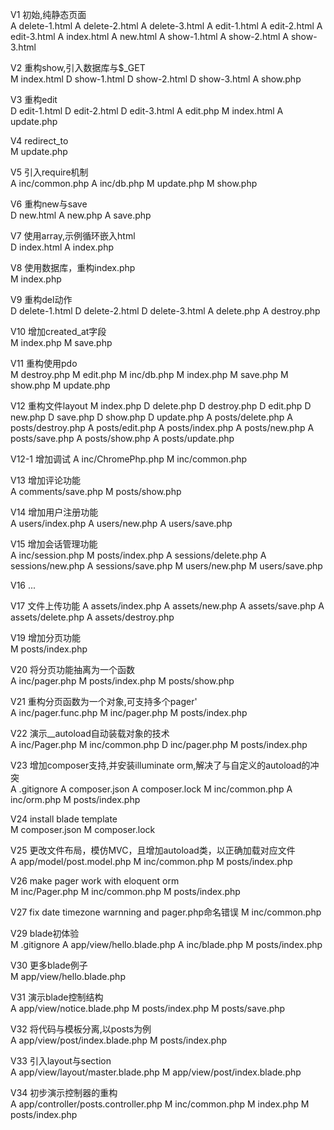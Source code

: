 V1 初始,纯静态页面    
A	delete-1.html
A	delete-2.html
A	delete-3.html
A	edit-1.html
A	edit-2.html
A	edit-3.html
A	index.html
A	new.html
A	show-1.html
A	show-2.html
A	show-3.html


V2 重构show,引入数据库与$_GET	
M	index.html
D	show-1.html
D	show-2.html
D	show-3.html
A	show.php



V3 重构edit        
D	edit-1.html
D	edit-2.html
D	edit-3.html
A	edit.php
M	index.html
A	update.php


V4 redirect_to   
M	update.php


V5 引入require机制   
A	inc/common.php
A	inc/db.php
M	update.php
M	show.php


V6 重构new与save   
D	new.html
A	new.php
A	save.php


V7 使用array,示例循环嵌入html    
D	index.html
A	index.php


V8 使用数据库，重构index.php     
M	index.php


V9 重构del动作     
D	delete-1.html
D	delete-2.html
D	delete-3.html
A	delete.php
A	destroy.php


V10 增加created_at字段  
M	index.php
M	save.php


V11 重构使用pdo		
M	destroy.php
M	edit.php
M	inc/db.php
M	index.php
M	save.php
M	show.php
M	update.php


V12 重构文件layout
M   index.php
D	delete.php
D	destroy.php
D	edit.php
D	new.php
D	save.php
D	show.php
D	update.php
A   posts/delete.php
A   posts/destroy.php
A   posts/edit.php
A   posts/index.php
A   posts/new.php
A   posts/save.php
A   posts/show.php
A   posts/update.php

V12-1 增加调试
A   inc/ChromePhp.php
M   inc/common.php


V13 增加评论功能        
A	comments/save.php
M	posts/show.php


V14 增加用户注册功能   
A	users/index.php
A	users/new.php
A	users/save.php


V15 增加会话管理功能    
A	inc/session.php
M	posts/index.php
A	sessions/delete.php
A	sessions/new.php
A	sessions/save.php
M	users/new.php
M	users/save.php

V16 ...

V17 文件上传功能
A  assets/index.php
A  assets/new.php
A  assets/save.php
A  assets/delete.php
A  assets/destroy.php


V19 增加分页功能        
M	posts/index.php


V20 将分页功能抽离为一个函数    
A	inc/pager.php
M	posts/index.php
M	posts/show.php


V21 重构分页函数为一个对象,可支持多个pager'   	
A	inc/pager.func.php
M	inc/pager.php
M	posts/index.php


V22 演示__autoload自动装载对象的技术          
A	inc/Pager.php
M	inc/common.php
D	inc/pager.php
M	posts/index.php


V23 增加composer支持,并安装illuminate orm,解决了与自定义的autoload的冲突    
A	.gitignore
A	composer.json
A	composer.lock
M	inc/common.php
A	inc/orm.php
M	posts/index.php


V24 install blade template 			
M	composer.json
M	composer.lock


V25 更改文件布局，模仿MVC，且增加autoload类，以正确加载对应文件 		
A	app/model/post.model.php
M	inc/common.php
M	posts/index.php


V26 make pager work with eloquent orm 			
M	inc/Pager.php
M	inc/common.php
M	posts/index.php


V27 fix date timezone warnning and pager.php命名错误
M	inc/common.php


V29 blade初体验 			
M	.gitignore
A	app/view/hello.blade.php
A	inc/blade.php
M	posts/index.php


V30 更多blade例子 			
M	app/view/hello.blade.php


V31 演示blade控制结构 		
A	app/view/notice.blade.php
M	posts/index.php
M	posts/save.php


V32 将代码与模板分离,以posts为例 		
A	app/view/post/index.blade.php
M	posts/index.php


V33 引入layout与section 			
A	app/view/layout/master.blade.php
M	app/view/post/index.blade.php


V34 初步演示控制器的重构    
A	app/controller/posts.controller.php
M	inc/common.php
M	index.php
M	posts/index.php
